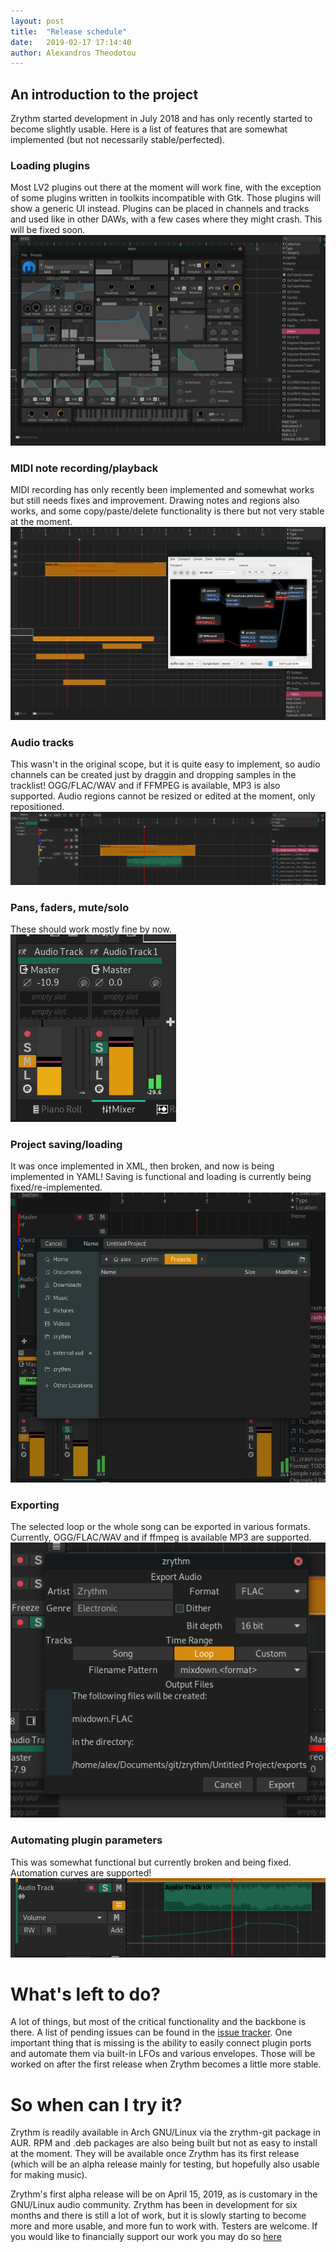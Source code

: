 ```yaml
---
layout: post
title:  "Release schedule"
date:   2019-02-17 17:14:40
author: Alexandros Theodotou
---
```

## An introduction to the project
Zrythm started development in July 2018 and has only recently started to become slightly usable. Here is a list of features that are somewhat implemented (but not necessarily stable/perfected).

### Loading plugins
Most LV2 plugins out there at the moment will work fine, with the exception of some plugins written in toolkits incompatible with Gtk. Those plugins will show a generic UI instead. Plugins can be placed in channels and tracks and used like in other DAWs, with a few cases where they might crash. This will be fixed soon.
<img src="/img/loading_plugins.png" alt="Loading plugins"/>

### MIDI note recording/playback
MIDI recording has only recently been implemented and somewhat works but still needs fixes and improvement. Drawing notes and regions also works, and some copy/paste/delete functionality is there but not very stable at the moment.
<img src="/img/midi_playback.png" alt="MIDI playback"/>

### Audio tracks
This wasn't in the original scope, but it is quite easy to implement, so audio channels can be created just by draggin and dropping samples in the tracklist! OGG/FLAC/WAV and if FFMPEG is available, MP3 is also supported. Audio regions cannot be resized or edited at the moment, only repositioned.
<img src="/img/audio_track.png" alt="Audio tracks"/>

### Pans, faders, mute/solo
These should work mostly fine by now.
<img src="/img/pans_faders_mute.png" alt="Pans, faders, mute/solo"/>

### Project saving/loading
It was once implemented in XML, then broken, and now is being implemented in YAML! Saving is functional and loading is currently being fixed/re-implemented.
<img src="/img/saving.png" alt="Saving"/>

### Exporting
The selected loop or the whole song can be exported in various formats. Currently, OGG/FLAC/WAV and if ffmpeg is available MP3 are supported.
<img src="/img/export.png" alt="Exporting"/>

### Automating plugin parameters
This was somewhat functional but currently broken and being fixed. Automation curves are supported!
<img src="/img/automation.png" alt="Automation curves"/>

# What's left to do?
A lot of things, but most of the critical functionality and the backbone is there. A list of pending issues can be found in the <a href="https://git.zrythm.org/zrythm/zrythm/issues">issue tracker</a>. One important thing that is missing is the ability to easily connect plugin ports and automate them via built-in LFOs and various envelopes. Those will be worked on after the first release when Zrythm becomes a little more stable.

# So when can I try it?
Zrythm is readily available in Arch GNU/Linux via the zrythm-git package in AUR. RPM and .deb packages are also being built but not as easy to install at the moment. They will be available once Zrythm has its first release (which will be an alpha release mainly for testing, but hopefully also usable for making music).

Zrythm's first alpha release will be on April 15, 2019, as is customary in the GNU/Linux audio community. Zrythm has been in development for six months and there is still a lot of work, but it is slowly starting to become more and more usable, and more fun to work with. Testers are welcome. If you would like to financially support our work you may do so <a href="https://www.zrythm.org/donate/">here</a>

